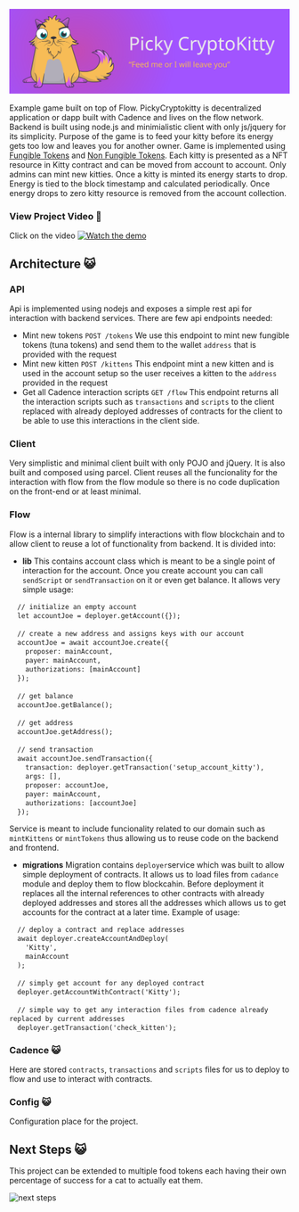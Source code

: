 ![Picky CryptoKitty](./banner.svg "Picky CryptoKitty")

Example game built on top of Flow. PickyCryptokitty is decentralized application or dapp built with Cadence and lives on the flow network. Backend is built using node.js and minimialistic client with only js/jquery for its simplicity. Purpose of the game is to feed your kitty before its energy gets too low and leaves you for another owner. Game is implemented using [Fungible Tokens](https://docs.onflow.org/core-contracts/fungible-token/) and [Non Fungible Tokens](https://docs.onflow.org/core-contracts/non-fungible-token/). Each kitty is presented as a NFT resource in Kitty contract and can be moved from account to account. Only admins can mint new kitties. Once a kitty is minted its energy starts to drop. Energy is tied to the block timestamp and calculated periodically. Once energy drops to zero kitty resource is removed from the account collection.


### View Project Video :tada:
Click on the video
[![Watch the demo](https://i.vimeocdn.com/video/1049645083_620.jpg)](https://player.vimeo.com/video/507129273)


## Architecture :smiley_cat:

### API
Api is implemented using nodejs and exposes a simple rest api for interaction with backend services. There are few api endpoints needed:
* Mint new tokens  `POST /tokens` We use this endpoint to mint new fungible tokens (tuna tokens) and send them to the wallet `address` that is provided with the request
* Mint new kitten `POST /kittens` This endpoint mint a new kitten and is used in the account setup so the user receives a kitten to the `address` provided in the request
* Get all Cadence interaction scripts `GET /flow` This endpoint returns all the interaction scripts such as `transactions` and `scripts` to the client replaced with already deployed addresses of contracts for the client to be able to use this interactions in the client side.

### Client
Very simplistic and minimal client built with only POJO and jQuery. It is also built and composed using parcel. Client reuses all the funcionality for the interaction with flow from the flow module so there is no code duplication on the front-end or at least minimal.

### Flow
Flow is a internal library to simplify interactions with flow blockchain and to allow client to reuse a lot of functionality from backend. It is divided into:
* **lib** This contains account class which is meant to be a single point of interaction for the account. Once you create account you can call `sendScript` or `sendTransaction` on it or even get balance. It allows very simple usage:
```
  // initialize an empty account
  let accountJoe = deployer.getAccount({});

  // create a new address and assigns keys with our account
  accountJoe = await accountJoe.create({
    proposer: mainAccount,
    payer: mainAccount,
    authorizations: [mainAccount]
  });

  // get balance
  accountJoe.getBalance();

  // get address
  accountJoe.getAddress();

  // send transaction
  await accountJoe.sendTransaction({
    transaction: deployer.getTransaction('setup_account_kitty'),
    args: [],
    proposer: accountJoe,
    payer: mainAccount,
    authorizations: [accountJoe]
  });
```

Service is meant to include funcionality related to our domain such as `mintKittens` or `mintTokens` thus allowing us to reuse code on the backend and frontend.

* **migrations** Migration contains `deployer`service which was built to allow simple deployment of contracts. It allows us to load files from `cadance` module and deploy them to flow blockcahin. Before deployment it replaces all the internal references to other contracts with already deployed addresses and stores all the addresses which allows us to get accounts for the contract at a later time. Example of usage:
```
  // deploy a contract and replace addresses
  await deployer.createAccountAndDeploy(
    'Kitty', 
    mainAccount
  );

  // simply get account for any deployed contract
  deployer.getAccountWithContract('Kitty');

  // simple way to get any interaction files from cadence already replaced by current addresses
  deployer.getTransaction('check_kitten');

```


### Cadence :smiley_cat:
Here are stored `contracts`, `transactions` and `scripts` files for us to deploy to flow and use to interact with contracts.


### Config :smiley_cat:
Configuration place for the project.


## Next Steps :smiley_cat:
This project can be extended to multiple food tokens each having their own percentage of success for a cat to actually eat them.

![next steps](https://i.ibb.co/zFvYqzb/Screen-Shot-2021-02-01-at-5-10-13-PM.png)
